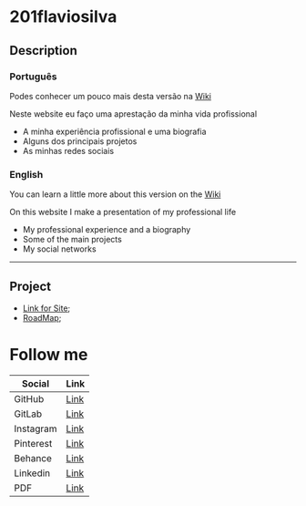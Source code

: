 # 201flaviosilva

## Description

### Português

Podes conhecer um pouco mais desta versão na [Wiki](https://github.com/201flaviosilva/201flaviosilva.github.io/wiki/V1-Vanilla-Site)

Neste website eu faço uma aprestação da minha vida profissional

 - A minha experiência profissional e uma biografia
 - Alguns dos principais projetos
 - As minhas redes sociais

### English

You can learn a little more about this version on the [Wiki](https://github.com/201flaviosilva/201flaviosilva.github.io/wiki/V1-Vanilla-Site)

On this website I make a presentation of my professional life

 - My professional experience and a biography 
 - Some of the main projects
 - My social networks

---

## Project

- [Link for Site](https://201flaviosilva.github.io/);
- [RoadMap](https://github.com/201flaviosilva/201flaviosilva.github.io/projects/3);

# Follow me

| Social    | Link                                                                                                    |
| --------- | ------------------------------------------------------------------------------------------------------- |
| GitHub    | [Link](https://github.com/201flaviosilva)                                                               |
| GitLab    | [Link](https://gitlab.com/201flaviosilva)                                                               |
| Instagram | [Link](https://www.instagram.com/flaviolsilva/)                                                         |
| Pinterest | [Link](https://br.pinterest.com/MeiaGaspea)                                                             |
| Behance   | [Link](https://www.behance.net/meiagaspe)                                                               |
| Linkedin  | [Link](https://www.linkedin.com/in/fl%C3%A1vio-silva-2b069b146/)                                        |
| PDF       | [Link](https://github.com/201flaviosilva/201flaviosilva.github.io/blob/V.1-FE-Site/PDF/FlavioSilva.pdf) |

